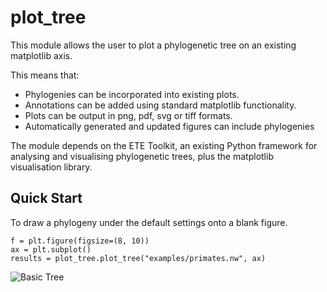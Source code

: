 # plot_tree

This module allows the user to plot a phylogenetic tree on an existing matplotlib axis.

This means that:
* Phylogenies can be incorporated into existing plots.
* Annotations can be added using standard matplotlib functionality.
* Plots can be output in png, pdf, svg or tiff formats.
* Automatically generated and updated figures can include phylogenies

The module depends on the ETE Toolkit, an existing Python framework for analysing and visualising phylogenetic trees, plus the matplotlib visualisation library.


## Quick Start

To draw a phylogeny under the default settings onto a blank figure.

```
f = plt.figure(figsize=(8, 10))
ax = plt.subplot()
results = plot_tree.plot_tree("examples/primates.nw", ax)
```

![Basic Tree](examples/basic_tree.png "Basic Tree")



